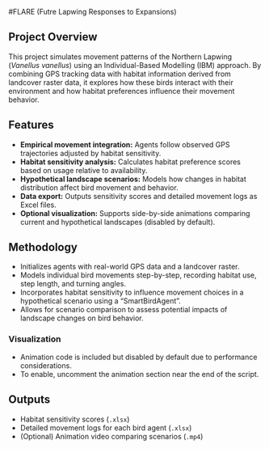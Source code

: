 #FLARE (Futre Lapwing Responses to Expansions)

## Project Overview

This project simulates movement patterns of the Northern Lapwing (_Vanellus vanellus_) using an Individual-Based Modelling (IBM) approach. By combining GPS tracking data with habitat information derived from landcover raster data, it explores how these birds interact with their environment and how habitat preferences influence their movement behavior.

## Features

- **Empirical movement integration:** Agents follow observed GPS trajectories adjusted by habitat sensitivity.
- **Habitat sensitivity analysis:** Calculates habitat preference scores based on usage relative to availability.
- **Hypothetical landscape scenarios:** Models how changes in habitat distribution affect bird movement and behavior.
- **Data export:** Outputs sensitivity scores and detailed movement logs as Excel files.
- **Optional visualization:** Supports side-by-side animations comparing current and hypothetical landscapes (disabled by default).

## Methodology

- Initializes agents with real-world GPS data and a landcover raster.
- Models individual bird movements step-by-step, recording habitat use, step length, and turning angles.
- Incorporates habitat sensitivity to influence movement choices in a hypothetical scenario using a “SmartBirdAgent”.
- Allows for scenario comparison to assess potential impacts of landscape changes on bird behavior.

### Visualization

- Animation code is included but disabled by default due to performance considerations.
- To enable, uncomment the animation section near the end of the script.

## Outputs

- Habitat sensitivity scores (`.xlsx`)
- Detailed movement logs for each bird agent (`.xlsx`)
- (Optional) Animation video comparing scenarios (`.mp4`)

